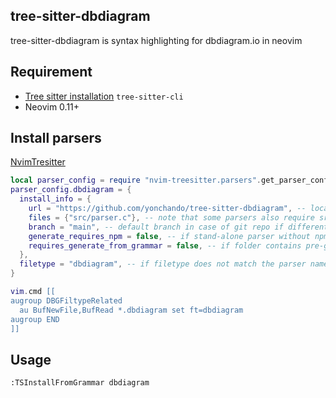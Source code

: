 ## tree-sitter-dbdiagram

tree-sitter-dbdiagram is syntax highlighting for dbdiagram.io in neovim

## Requirement
- [Tree sitter installation](https://tree-sitter.github.io/tree-sitter/creating-parsers/1-getting-started.html#installation) `tree-sitter-cli` 
- Neovim 0.11+

## Install parsers

[NvimTresitter](https://github.com/nvim-treesitter/nvim-treesitter?tab=readme-ov-file#adding-parsers)

```lua
local parser_config = require "nvim-treesitter.parsers".get_parser_configs()
parser_config.dbdiagram = {
  install_info = {
    url = "https://github.com/yonchando/tree-sitter-dbdiagram", -- local path or git repo
    files = {"src/parser.c"}, -- note that some parsers also require src/scanner.c or src/scanner.cc
    branch = "main", -- default branch in case of git repo if different from master
    generate_requires_npm = false, -- if stand-alone parser without npm dependencies
    requires_generate_from_grammar = false, -- if folder contains pre-generated src/parser.c
  },
  filetype = "dbdiagram", -- if filetype does not match the parser name
}

vim.cmd [[
augroup DBGFiltypeRelated
  au BufNewFile,BufRead *.dbdiagram set ft=dbdiagram
augroup END
]]
```

## Usage

`:TSInstallFromGrammar dbdiagram`
